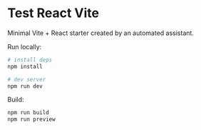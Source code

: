 # Test React Vite

Minimal Vite + React starter created by an automated assistant.

Run locally:

```powershell
# install deps
npm install

# dev server
npm run dev
```

Build:

```powershell
npm run build
npm run preview
```

